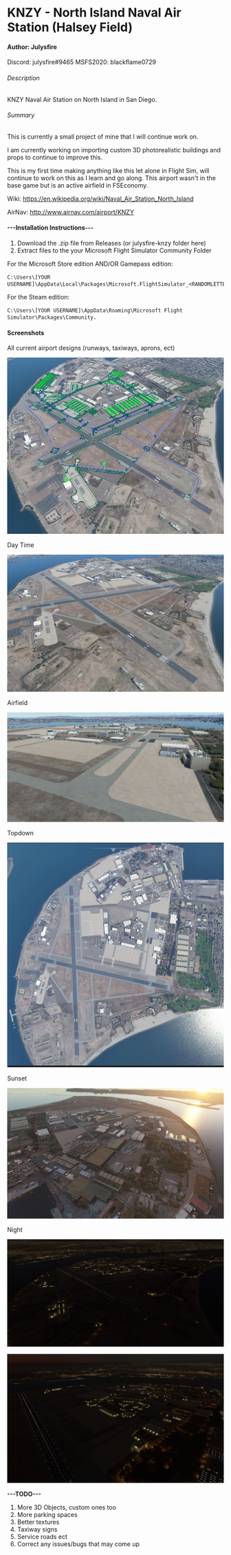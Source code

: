 # KNZY - North Island Naval Air Station (Halsey Field)
#### Author: Julysfire
Discord: julysfire#9465        MSFS2020: blackflame0729

###### Description
KNZY Naval Air Station on North Island in San Diego.

###### Summary
This is currently a small project of mine that I will continue work on.

I am currently working on importing custom 3D photorealistic buildings and props to continue to improve this.

This is my first time making anything like this let alone in Flight Sim, will continue to work on this as I learn and go along.  This airport wasn't in the base game but is an active airfield in FSEconomy.

Wiki: <https://en.wikipedia.org/wiki/Naval_Air_Station_North_Island>

AirNav: <http://www.airnav.com/airport/KNZY>

#### ---Installation Instructions---
1. Download the .zip file from Releases (or julysfire-knzy folder here)
2. Extract files to the your Microsoft Flight Simulator Community Folder

For the Microsoft Store edition AND/OR Gamepass edition:

	C:\Users\[YOUR USERNAME]\AppData\Local\Packages\Microsoft.FlightSimulator_<RANDOMLETTERS>\LocalCache\Packages\Community.
	
For the Steam edition:

	C:\Users\[YOUR USERNAME]\AppData\Roaming\Microsoft Flight Simulator\Packages\Community.
   

#### Screenshots

All current airport designs (runways, taxiways, aprons, ect)

![All current airport designs.](\Screenshots\EditorItems.JPG)

Day Time

![Daytime](\Screenshots\DayTime.JPG)

Airfield

![Airfield](\Screenshots\AirField.JPG)

Topdown

![Topdown](Screenshots/TopDown.JPG)

Sunset

![Sunset](\Screenshots\Sunset.JPG)

Night

![Night](\Screenshots\Nighttime.JPG)

![Night2](Nighttime2.JPG)


**---TODO---**
1. More 3D Objects, custom ones too
2. More parking spaces
3. Better textures
4. Taxiway signs
5. Service roads ect
6. Correct any issues/bugs that may come up